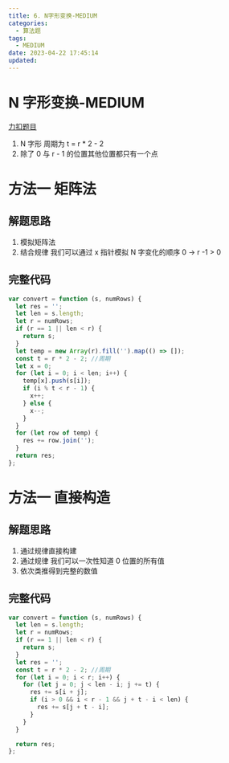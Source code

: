 ```yaml
---
title: 6. N字形变换-MEDIUM
categories:
  - 算法题
tags:
  - MEDIUM
date: 2023-04-22 17:45:14
updated:
---
```


# N 字形变换-MEDIUM

[力扣题目](https://leetcode.cn/problems/zigzag-conversion/)

1. N 字形 周期为 t = r \* 2 - 2
2. 除了 0 与 r - 1 的位置其他位置都只有一个点

# 方法一 矩阵法

## 解题思路

1. 模拟矩阵法
2. 结合规律 我们可以通过 x 指针模拟 N 字变化的顺序 0 -> r -1 > 0

## 完整代码

```javascript
var convert = function (s, numRows) {
  let res = '';
  let len = s.length;
  let r = numRows;
  if (r == 1 || len < r) {
    return s;
  }
  let temp = new Array(r).fill('').map(() => []);
  const t = r * 2 - 2; //周期
  let x = 0;
  for (let i = 0; i < len; i++) {
    temp[x].push(s[i]);
    if (i % t < r - 1) {
      x++;
    } else {
      x--;
    }
  }
  for (let row of temp) {
    res += row.join('');
  }
  return res;
};
```

# 方法一 直接构造

## 解题思路

1. 通过规律直接构建
2. 通过规律 我们可以一次性知道 0 位置的所有值
3. 依次类推得到完整的数值

## 完整代码

```javascript
var convert = function (s, numRows) {
  let len = s.length;
  let r = numRows;
  if (r == 1 || len < r) {
    return s;
  }
  let res = '';
  const t = r * 2 - 2; //周期
  for (let i = 0; i < r; i++) {
    for (let j = 0; j < len - i; j += t) {
      res += s[i + j];
      if (i > 0 && i < r - 1 && j + t - i < len) {
        res += s[j + t - i];
      }
    }
  }

  return res;
};
```
